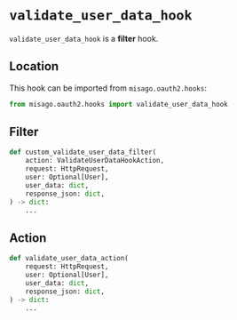 # `validate_user_data_hook`

`validate_user_data_hook` is a **filter** hook.


## Location

This hook can be imported from `misago.oauth2.hooks`:

```python
from misago.oauth2.hooks import validate_user_data_hook
```


## Filter

```python
def custom_validate_user_data_filter(
    action: ValidateUserDataHookAction,
    request: HttpRequest,
    user: Optional[User],
    user_data: dict,
    response_json: dict,
) -> dict:
    ...
```


## Action

```python
def validate_user_data_action(
    request: HttpRequest,
    user: Optional[User],
    user_data: dict,
    response_json: dict,
) -> dict:
    ...
```